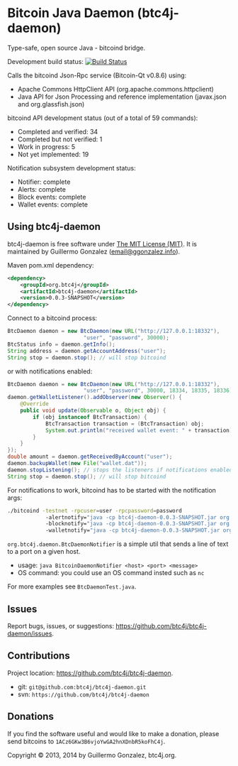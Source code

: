 Bitcoin Java Daemon (btc4j-daemon)
==================================
Type-safe, open source Java - bitcoind bridge.

Development build status: [![Build Status](https://travis-ci.org/btc4j/btc4j-daemon.png?branch=master)](https://travis-ci.org/btc4j/btc4j-daemon)

Calls the bitcoind Json-Rpc service (Bitcoin-Qt v0.8.6) using:
* Apache Commons HttpClient API (org.apache.commons.httpclient)
* Java API for Json Processing and reference implementation (javax.json and org.glassfish.json)

bitcoind API development status (out of a total of 59 commands):
* Completed and verified: 34
* Completed but not verified: 1
* Work in progress: 5
* Not yet implemented: 19

Notification subsystem development status:
* Notifier: complete
* Alerts: complete
* Block events: complete
* Wallet events: complete

Using btc4j-daemon
------------------
btc4j-daemon is free software under [The MIT License (MIT)](http://opensource.org/licenses/MIT/ "The MIT License (MIT)"). It is maintained by Guillermo Gonzalez (email@ggonzalez.info).

Maven pom.xml dependency:
```xml
<dependency>
	<groupId>org.btc4j</groupId>
	<artifactId>btc4j-daemon</artifactId>
	<version>0.0.3-SNAPSHOT</version>
</dependency>
```

Connect to a bitcoind process:
```java
BtcDaemon daemon = new BtcDaemon(new URL("http://127.0.0.1:18332"),
						"user", "password", 30000);
BtcStatus info = daemon.getInfo();
String address = daemon.getAccountAddress("user");
String stop = daemon.stop(); // will stop bitcoind 
```
or with notifications enabled:
```java
BtcDaemon daemon = new BtcDaemon(new URL("http://127.0.0.1:18332"),
						"user", "password", 30000, 18334, 18335, 18336);
daemon.getWalletListener().addObserver(new Observer() {
	@Override
	public void update(Observable o, Object obj) {
		if (obj instanceof BtcTransaction) {
			BtcTransaction transaction = (BtcTransaction) obj;
			System.out.println("received wallet event: " + transaction);
		}
	}
});
double amount = daemon.getReceivedByAccount("user");
daemon.backupWallet(new File("wallet.dat"));
daemon.stopListening(); // stops the listeners if notifications enabled
String stop = daemon.stop(); // will stop bitcoind
```
For notifications to work, bitcoind has to be started with the notification args:
```bash
./bitcoind -testnet -rpcuser=user -rpcpassword=password
			-alertnotify="java -cp btc4j-daemon-0.0.3-SNAPSHOT.jar org.btc4j.daemon.BtcDaemonNotifier 127.0.0.1 18334 %s"
			-blocknotify="java -cp btc4j-daemon-0.0.3-SNAPSHOT.jar org.btc4j.daemon.BtcDaemonNotifier 127.0.0.1 18335 %s"
			-walletnotify="java -cp btc4j-daemon-0.0.3-SNAPSHOT.jar org.btc4j.daemon.BtcDaemonNotifier 127.0.0.1 18336 %s"
```
`org.btc4j.daemon.BtcDaemonNotifier` is a simple util that sends a line of text to a port on a given host.
* usage: `java BitcoinDaemonNotifier <host> <port> <message>`
* OS command: you could use an OS command insted such as `nc`

For more examples see `BtcDaemonTest.java`.

Issues
------
Report bugs, issues, or suggestions: https://github.com/btc4j/btc4j-daemon/issues.

Contributions
-------------
Project location: https://github.com/btc4j/btc4j-daemon.
* git: `git@github.com:btc4j/btc4j-daemon.git`
* svn: `https://github.com/btc4j/btc4j-daemon`

Donations
---------
If you find the software useful and would like to make a donation, please send bitcoins to `1ACz6GKw3B6vjoYwGA2hnXDnbR5koFhC4j`.

Copyright &copy; 2013, 2014 by Guillermo Gonzalez, btc4j.org.
